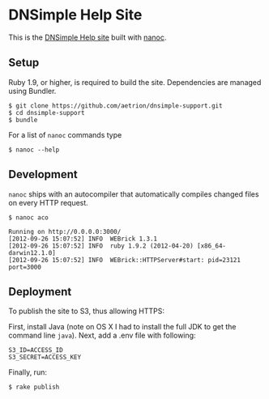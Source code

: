 # DNSimple Help Site

This is the [DNSimple Help site](http://support.dnsimple.com) built with [nanoc](http://nanoc.stoneship.org/).

## Setup

Ruby 1.9, or higher, is required to build the site. Dependencies are managed using Bundler.

    $ git clone https://github.com/aetrion/dnsimple-support.git
    $ cd dnsimple-support
    $ bundle

For a list of `nanoc` commands type

    $ nanoc --help

## Development

`nanoc` ships with an autocompiler that automatically compiles changed files on every HTTP request.

    $ nanoc aco

    Running on http://0.0.0.0:3000/
    [2012-09-26 15:07:52] INFO  WEBrick 1.3.1
    [2012-09-26 15:07:52] INFO  ruby 1.9.2 (2012-04-20) [x86_64-darwin12.1.0]
    [2012-09-26 15:07:52] INFO  WEBrick::HTTPServer#start: pid=23121 port=3000

## Deployment

To publish the site to S3, thus allowing HTTPS:

First, install Java (note on OS X I had to install the full JDK to get the command line `java`). Next, add a .env file with following:

    S3_ID=ACCESS_ID
    S3_SECRET=ACCESS_KEY

Finally, run:

    $ rake publish
